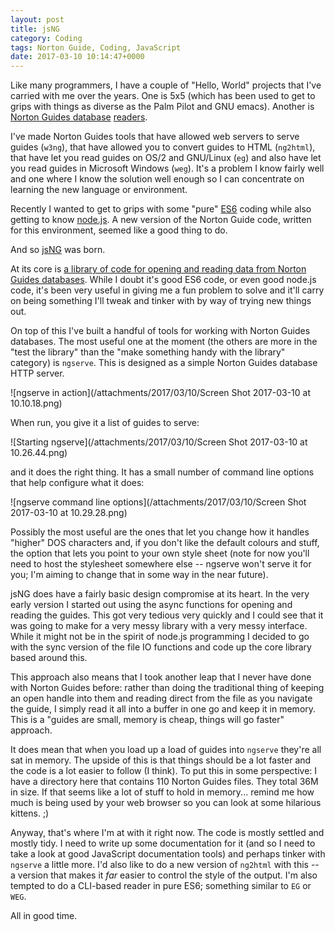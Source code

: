 ```yaml
---
layout: post
title: jsNG
category: Coding
tags: Norton Guide, Coding, JavaScript
date: 2017-03-10 10:14:47+0000
---
```


Like many programmers, I have a couple of "Hello, World" projects that I've
carried with me over the years. One is 5x5 (which has been used to get to
grips with things as diverse as the Palm Pilot and GNU emacs). Another
is [Norton Guides database](https://en.wikipedia.org/wiki/Norton_Guides)
[readers](http://www.davep.org/norton-guides/).

I've made Norton Guides tools that have allowed web servers to serve guides
(`w3ng`), that have allowed you to convert guides to HTML (`ng2html`), that
have let you read guides on OS/2 and GNU/Linux (`eg`) and also have let you
read guides in Microsoft Windows (`weg`). It's a problem I know fairly well
and one where I know the solution well enough so I can concentrate on
learning the new language or environment.

Recently I wanted to get to grips with some
"pure" [ES6](http://es6-features.org/#Constants) coding while also getting
to know [node.js](https://nodejs.org/en/). A new version of the Norton Guide
code, written for this environment, seemed like a good thing to do.

And so [jsNG](https://github.com/davep/jsNG) was born.

At its core is [a library of code for opening and reading data from Norton
Guides databases](https://github.com/davep/jsNG/tree/master/lib). While I
doubt it's good ES6 code, or even good node.js code, it's been very useful
in giving me a fun problem to solve and it'll carry on being something I'll
tweak and tinker with by way of trying new things out.

On top of this I've built a handful of tools for working with Norton Guides
databases. The most useful one at the moment (the others are more in the
"test the library" than the "make something handy with the library"
category) is `ngserve`. This is designed as a simple Norton Guides database
HTTP server.

![ngserve in action](/attachments/2017/03/10/Screen Shot 2017-03-10 at 10.10.18.png)

When run, you give it a list of guides to serve:

![Starting ngserve](/attachments/2017/03/10/Screen Shot 2017-03-10 at 10.26.44.png)

and it does the right thing. It has a small number of command line options
that help configure what it does:

![ngserve command line options](/attachments/2017/03/10/Screen Shot 2017-03-10 at 10.29.28.png)

Possibly the most useful are the ones that let you change how it handles
"higher" DOS characters and, if you don't like the default colours and
stuff, the option that lets you point to your own style sheet (note for now
you'll need to host the stylesheet somewhere else -- ngserve won't serve it
for you; I'm aiming to change that in some way in the near future).

jsNG does have a fairly basic design compromise at its heart. In the very
early version I started out using the async functions for opening and
reading the guides. This got very tedious very quickly and I could see that
it was going to make for a very messy library with a very messy interface.
While it might not be in the spirit of node.js programming I decided to go
with the sync version of the file IO functions and code up the core library
based around this.

This approach also means that I took another leap that I never have done
with Norton Guides before: rather than doing the traditional thing of
keeping an open handle into them and reading direct from the file as you
navigate the guide, I simply read it all into a buffer in one go and keep it
in memory. This is a "guides are small, memory is cheap, things will go
faster" approach.

It does mean that when you load up a load of guides into `ngserve` they're
all sat in memory. The upside of this is that things should be a lot faster
and the code is a lot easier to follow (I think). To put this in some
perspective: I have a directory here that contains 110 Norton Guides files.
They total 36M in size. If that seems like a lot of stuff to hold in
memory... remind me how much is being used by your web browser so you can
look at some hilarious kittens. ;)

Anyway, that's where I'm at with it right now. The code is mostly settled
and mostly tidy. I need to write up some documentation for it (and so I need
to take a look at good JavaScript documentation tools) and perhaps tinker
with `ngserve` a little more. I'd also like to do a new version of `ng2html`
with this -- a version that makes it *far* easier to control the style of
the output. I'm also tempted to do a CLI-based reader in pure ES6; something
similar to `EG` or `WEG`.

All in good time.

[//]: # (2017-03-10-jsng.md ends here)

